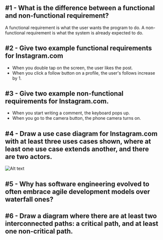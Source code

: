 ## #1 - What is the difference between a functional and non-functional requirement?
A functional requirement is what the user wants the program to do. A non-functional requirement is what the system is already expected to do. 

## #2 - Give two example functional requirements for Instagram.com
* When you double tap on the screen, the user likes the post.
* When you click a follow button on a profile, the user's follows increase by 1.

## #3 - Give two example non-functional requirements for Instagram.com.
* When you start writing a comment, the keyboard pops up.
* When you go to the camera button, the phone camera turns on.

## #4 - Draw a use case diagram for Instagram.com with at least three uses cases shown, where at least one use case extends another, and there are two actors.
![Alt text](https://assets.digitalocean.com/articles/alligator/boo.svg "a title")

## #5 - Why has software engineering evolved to often embrace agile development models over waterfall ones?

## #6 - Draw a diagram where there are at least two interconnected paths: a critical path, and at least one non-critical path.
